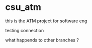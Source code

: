 # csu_atm
this is the ATM project for software eng


testing connection

what happends to other branches ?
